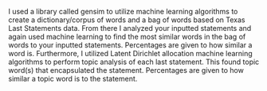 I used a library called gensim to utilize machine learning algorithms to create a dictionary/corpus of words and a bag of words based on Texas Last Statements data. From there I analyzed your inputted statements and again used machine learning to find the most similar words in the bag of words to your inputted statements. Percentages are given to how similar a word is. Furthermore, I utilized Latent Dirichlet allocation machine learning algorithms to perform topic analysis of each last statement. This found topic word(s) that encapsulated the statement. Percentages are given to how similar a topic word is to the statement.
